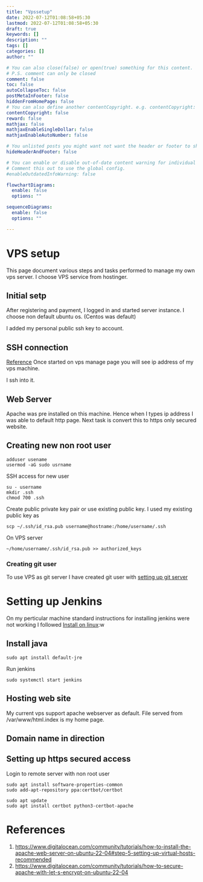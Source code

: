 ```yaml
---
title: "Vpssetup"
date: 2022-07-12T01:08:58+05:30
lastmod: 2022-07-12T01:08:58+05:30
draft: true
keywords: []
description: ""
tags: []
categories: []
author: ""

# You can also close(false) or open(true) something for this content.
# P.S. comment can only be closed
comment: false
toc: false
autoCollapseToc: false
postMetaInFooter: false
hiddenFromHomePage: false
# You can also define another contentCopyright. e.g. contentCopyright: "This is another copyright."
contentCopyright: false
reward: false
mathjax: false
mathjaxEnableSingleDollar: false
mathjaxEnableAutoNumber: false

# You unlisted posts you might want not want the header or footer to show
hideHeaderAndFooter: false

# You can enable or disable out-of-date content warning for individual post.
# Comment this out to use the global config.
#enableOutdatedInfoWarning: false

flowchartDiagrams:
  enable: false
  options: ""

sequenceDiagrams: 
  enable: false
  options: ""

---
```


<!--more-->

# VPS setup 
This page document various steps and tasks performed to manage my own vps server. I choose
VPS service from hostinger.

## Initial setp
After registering and payment, I logged in and started server instance. I choose non default
ubuntu os. (Centos was default)

I added my personal public ssh key to account. 

## SSH connection
[Reference](https://www.hostinger.in/tutorials/getting-started-with-vps-hosting)
Once started on vps manage page you will see ip address of my vps machine.

I ssh into it.

## Web Server
Apache was pre installed on this machine. Hence when I types ip address I was able to default 
http page. Next task is convert this to https only secured website.

## Creating new non root user
```
adduser usename
usermod -aG sudo usrname
```

SSH access for new user
```
su - username
mkdir .ssh
chmod 700 .ssh

```

Create public private key pair or use existing public key. I used my existing
public key as

```
scp ~/.ssh/id_rsa.pub username@hostname:/home/username/.ssh
```

On VPS server

```
~/home/username/.ssh/id_rsa.pub >> authorized_keys
```


### Creating git user
To use VPS as git server I have created git user with 
[setting up git server](https://git-scm.com/book/en/v2/Git-on-the-Server-Setting-Up-the-Server)


# Setting up Jenkins
On my perticular machine standard instructions for installing jenkins were not working
I followed [Install on linux](https://www.jenkins.io/doc/book/installing/linux/):w

## Install java
```
sudo apt install default-jre
```
Run jenkins
```
sudo systemctl start jenkins

```

## Hosting web site
My current vps support apache webserver as default. File served from 
/var/www/html.index is my home page.

## Domain name in direction

## Setting up https secured access

Login to remote server with non root user
```
sudo apt install software-properties-common
sudo add-apt-repository ppa:certbot/certbot

sudo apt update
sudo apt install certbot python3-certbot-apache

```

# References
1. https://www.digitalocean.com/community/tutorials/how-to-install-the-apache-web-server-on-ubuntu-22-04#step-5-setting-up-virtual-hosts-recommended
2. https://www.digitalocean.com/community/tutorials/how-to-secure-apache-with-let-s-encrypt-on-ubuntu-22-04
